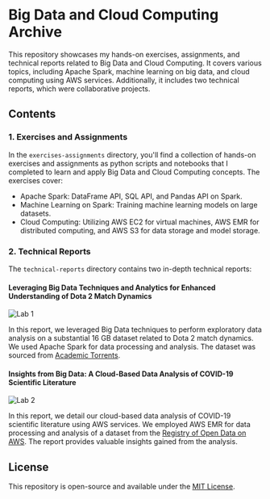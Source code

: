 # Big Data and Cloud Computing Archive

This repository showcases my hands-on exercises, assignments, and technical reports related to Big Data and Cloud Computing. It covers various topics, including Apache Spark, machine learning on big data, and cloud computing using AWS services. Additionally, it includes two technical reports, which were collaborative projects.

## Contents

### 1. Exercises and Assignments

In the `exercises-assignments` directory, you'll find a collection of hands-on exercises and assignments as python scripts and notebooks that I completed to learn and apply Big Data and Cloud Computing concepts. The exercises cover:

- Apache Spark: DataFrame API, SQL API, and Pandas API on Spark.
- Machine Learning on Spark: Training machine learning models on large datasets.
- Cloud Computing: Utilizing AWS EC2 for virtual machines, AWS EMR for distributed computing, and AWS S3 for data storage and model storage.

### 2. Technical Reports

The `technical-reports` directory contains two in-depth technical reports:

#### Leveraging Big Data Techniques and Analytics for Enhanced Understanding of Dota 2 Match Dynamics

![Lab 1](technical-reports/bdcclab1/figures/header.png)

In this report, we leveraged Big Data techniques to perform exploratory data analysis on a substantial 16 GB dataset related to Dota 2 match dynamics. We used Apache Spark for data processing and analysis. The dataset was sourced from [Academic Torrents](https://academictorrents.com/collection/opendota-formerly-yasp-data-dumps).

#### Insights from Big Data: A Cloud-Based Data Analysis of COVID-19 Scientific Literature

![Lab 2](technical-reports/bdcclab1/figures/header.png)

In this report, we detail our cloud-based data analysis of COVID-19 scientific literature using AWS services. We employed AWS EMR for data processing and analysis of a dataset from the [Registry of Open Data on AWS](https://registry.opendata.aws/cord-19/). The report provides valuable insights gained from the analysis.

## License

This repository is open-source and available under the [MIT License](LICENSE.txt).
